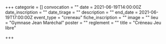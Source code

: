 +++
categorie = []
convocation = ""
date = 2021-06-19T14:00:00Z
date_inscription = ""
date_tirage = ""
description = ""
end_date = 2021-06-19T17:00:00Z
event_type = "creneau"
fiche_inscription = ""
image = ""
lieu = "Gymnase Jean Maréchal"
poster = ""
reglement = ""
title = "Créneau Jeu libre"

+++
